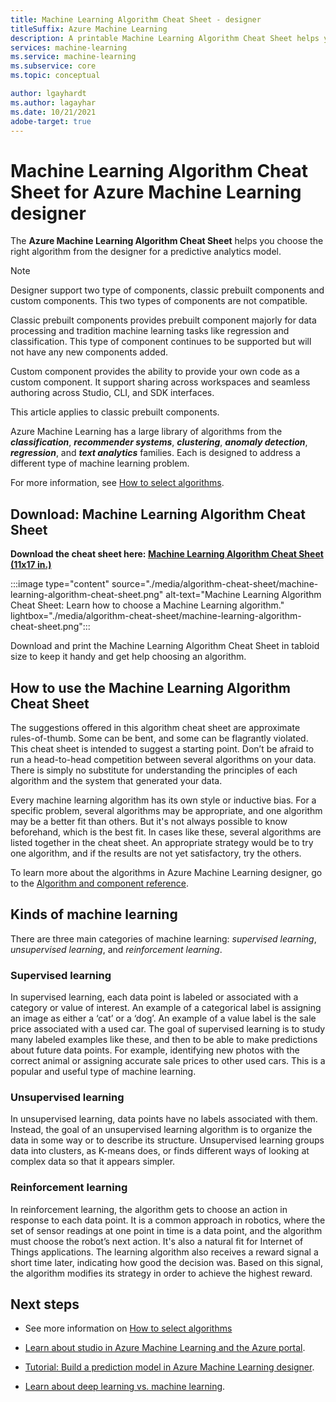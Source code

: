 ```yaml
---
title: Machine Learning Algorithm Cheat Sheet - designer 
titleSuffix: Azure Machine Learning
description: A printable Machine Learning Algorithm Cheat Sheet helps you choose the right algorithm for your predictive model in Azure Machine Learning designer.
services: machine-learning
ms.service: machine-learning
ms.subservice: core
ms.topic: conceptual

author: lgayhardt
ms.author: lagayhar
ms.date: 10/21/2021
adobe-target: true
---
```

# Machine Learning Algorithm Cheat Sheet for Azure Machine Learning designer

The **Azure Machine Learning Algorithm Cheat Sheet** helps you choose the right algorithm from the designer for a predictive analytics model.

>[!Note]
> Designer support two type of components, classic prebuilt components and custom components. This two types of components  are not compatible. 
>
>Classic prebuilt components provides prebuilt component majorly for data processing and tradition machine learning tasks like regression and classification. This type of component continues to be supported but will not have any new components added. 
>
>
>Custom component provides the ability to provide your own code as a custom component. It support sharing across workspaces and seamless authoring across Studio, CLI, and SDK interfaces.
>
>This article applies to classic prebuilt components. 

Azure Machine Learning has a large library of algorithms from the ***classification***, ***recommender systems***, ***clustering***, ***anomaly detection***, ***regression***, and ***text analytics*** families. Each is designed to address a different type of machine learning problem.

For more information, see [How to select algorithms](how-to-select-algorithms.md).

## Download: Machine Learning Algorithm Cheat Sheet

**Download the cheat sheet here: [Machine Learning Algorithm Cheat Sheet (11x17 in.)](https://download.microsoft.com/download/3/5/b/35bb997f-a8c7-485d-8c56-19444dafd757/azure-machine-learning-algorithm-cheat-sheet-july-2021.pdf)**

:::image type="content" source="./media/algorithm-cheat-sheet/machine-learning-algorithm-cheat-sheet.png" alt-text="Machine Learning Algorithm Cheat Sheet: Learn how to choose a Machine Learning algorithm." lightbox="./media/algorithm-cheat-sheet/machine-learning-algorithm-cheat-sheet.png":::

Download and print the Machine Learning Algorithm Cheat Sheet in tabloid size to keep it handy and get help choosing an algorithm.

## How to use the Machine Learning Algorithm Cheat Sheet

The suggestions offered in this algorithm cheat sheet are approximate rules-of-thumb. Some can be bent, and some can be flagrantly violated. This cheat sheet is intended to suggest a starting point. Don’t be afraid to run a head-to-head competition between several algorithms on your data. There is simply no substitute for understanding the principles of each algorithm and the system that generated your data.

Every machine learning algorithm has its own style or inductive bias. For a specific problem, several algorithms may be appropriate, and one algorithm may be a better fit than others. But it's not always possible to know beforehand, which is the best fit. In cases like these, several algorithms are listed together in the cheat sheet. An appropriate strategy would be to try one algorithm, and if the results are not yet satisfactory, try the others. 

To learn more about the algorithms in Azure Machine Learning designer, go to the [Algorithm and component reference](component-reference/component-reference.md).

## Kinds of machine learning

There are three main categories of machine learning: *supervised learning*, *unsupervised learning*, and *reinforcement learning*.

### Supervised learning

In supervised learning, each data point is labeled or associated with a category or value of interest. An example of a categorical label is assigning an image as either a ‘cat’ or a ‘dog’. An example of a value label is the sale price associated with a used car. The goal of supervised learning is to study many labeled examples like these, and then to be able to make predictions about future data points. For example, identifying new photos with the correct animal or assigning accurate sale prices to other used cars. This is a popular and useful type of machine learning.

### Unsupervised learning

In unsupervised learning, data points have no labels associated with them. Instead, the goal of an unsupervised learning algorithm is to organize the data in some way or to describe its structure. Unsupervised learning groups data into clusters, as K-means does, or finds different ways of looking at complex data so that it appears simpler.

### Reinforcement learning

In reinforcement learning, the algorithm gets to choose an action in response to each data point. It is a common approach in robotics, where the set of sensor readings at one point in time is a data point, and the algorithm must choose the robot’s next action. It's also a natural fit for Internet of Things applications. The learning algorithm also receives a reward signal a short time later, indicating how good the decision was. Based on this signal, the algorithm modifies its strategy in order to achieve the highest reward. 

## Next steps

* See more information on [How to select algorithms](how-to-select-algorithms.md)

* [Learn about studio in Azure Machine Learning and the Azure portal](overview-what-is-azure-machine-learning.md).

* [Tutorial: Build a prediction model in Azure Machine Learning designer](tutorial-designer-automobile-price-train-score.md).

* [Learn about deep learning vs. machine learning](concept-deep-learning-vs-machine-learning.md).
